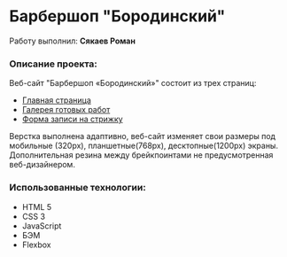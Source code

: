 <h1>Барбершоп "Бородинский"</h1>
Работу выполнил: <b>Сякаев Роман</b>
<h3>Описание проекта:</h3>
Веб-сайт "Барбершоп «Бородинский»" состоит из трех страниц:
<ul>
  <li><a href="https://github.com/RomanSyakaev/barbershop/blob/master/index.html">Главная страница</a></li>
  <li><a href="https://github.com/RomanSyakaev/barbershop/blob/master/photo.html">Галерея готовых работ</a></li>
  <li><a href="https://github.com/RomanSyakaev/barbershop/blob/master/form.html">Форма записи на стрижку</a></li>
</ul>

Верстка выполнена адаптивно, веб-сайт изменяет свои размеры под мобильные (320px), планшетные(768px), десктопные(1200px) экраны. Дополнительная резина между брейкпоинтами не предусмотренная веб-дизайнером.

<b><h3>Использованные технологии:</h3></b> 
<ul>
  <li>HTML 5</li>
  <li>CSS 3</li>
  <li>JavaScript</li>
  <li>БЭМ</li>
  <li>Flexbox</li>
</ul>

